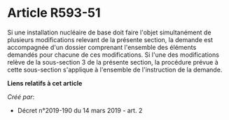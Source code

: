 # Article R593-51

Si une installation nucléaire de base doit faire l'objet simultanément de plusieurs modifications relevant de la présente
section, la demande est accompagnée d'un dossier comprenant l'ensemble des éléments demandés pour chacune de ces
modifications. Si l'une des modifications relève de la sous-section 3 de la présente section, la procédure prévue à cette
sous-section s'applique à l'ensemble de l'instruction de la demande.

**Liens relatifs à cet article**

_Créé par_:

  - Décret n°2019-190 du 14 mars 2019 - art. 2
